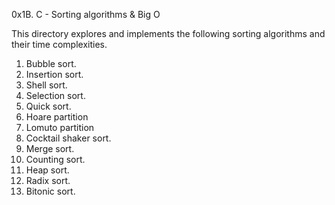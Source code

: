 0x1B. C - Sorting algorithms & Big O

This directory explores and implements the following sorting algorithms and their time complexities.

1. Bubble sort.
2. Insertion sort.
3. Shell sort.
4. Selection sort.
5. Quick sort.
6. Hoare partition
7. Lomuto partition
8. Cocktail shaker sort.
9. Merge sort.
10. Counting sort.
11. Heap sort.
12. Radix sort.
13. Bitonic sort.

